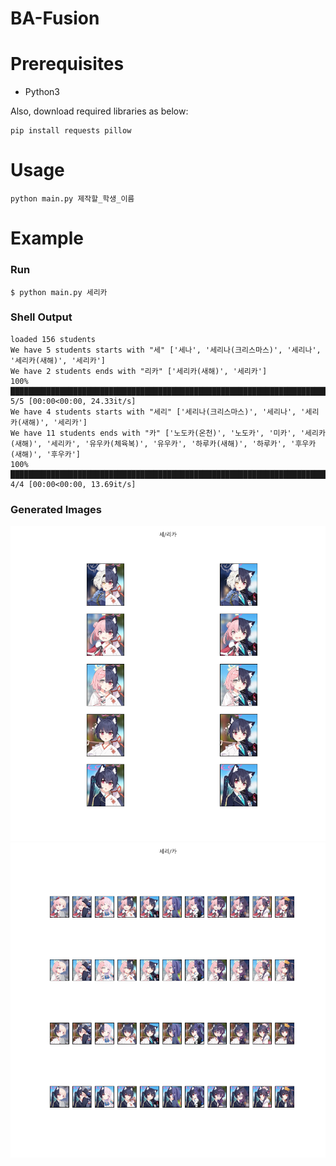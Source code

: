 # BA-Fusion

# Prerequisites
* Python3

Also, download required libraries as below:
```
pip install requests pillow
```

# Usage
```
python main.py 제작할_학생_이름
```

# Example
### Run
```
$ python main.py 세리카
```

### Shell Output
```
loaded 156 students
We have 5 students starts with "세" ['세나', '세리나(크리스마스)', '세리나', '세리카(새해)', '세리카']
We have 2 students ends with "리카" ['세리카(새해)', '세리카']
100% ███████████████████████████████████████████████████████████████████████████████████████████████████████████████████████████████████████████████████████████████████████████████████████████████████████████████████████████████████████████████| 5/5 [00:00<00:00, 24.33it/s]
We have 4 students starts with "세리" ['세리나(크리스마스)', '세리나', '세리카(새해)', '세리카']
We have 11 students ends with "카" ['노도카(온천)', '노도카', '미카', '세리카(새해)', '세리카', '유우카(체육복)', '유우카', '하루카(새해)', '하루카', '후우카(새해)', '후우카']
100% ███████████████████████████████████████████████████████████████████████████████████████████████████████████████████████████████████████████████████████████████████████████████████████████████████████████████████████████████████████████████| 4/4 [00:00<00:00, 13.69it/s]
```

### Generated Images
![](./세리카/세,리카.png)
![](./세리카/세리,카.png)